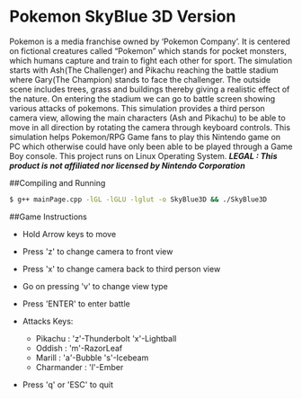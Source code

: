 # Pokemon SkyBlue 3D Version
Pokemon is a media franchise owned by ‘Pokemon Company’. It is centered on fictional creatures called “Pokemon” which stands for pocket monsters, which humans capture and train to fight each other for sport. 
The simulation starts with Ash(The Challenger) and Pikachu reaching the battle stadium where Gary(The Champion) stands to face the challenger. The outside scene includes trees, grass and buildings thereby giving a realistic effect of the nature. On entering the stadium we can go to battle screen showing various attacks of pokemons.
This simulation provides a third person camera view, allowing the main characters (Ash and Pikachu) to be able to move in all direction by rotating the camera through keyboard controls. 
This simulation helps Pokemon/RPG Game fans to play this Nintendo game on PC which otherwise could have only been able to be played through a Game Boy console.
This project runs on Linux Operating System.
        ***LEGAL : This product is not affiliated nor licensed by Nintendo Corporation***

##Compiling and Running 

```bash
$ g++ mainPage.cpp -lGL -lGLU -lglut -o SkyBlue3D && ./SkyBlue3D
```

##Game Instructions
 - Hold Arrow keys to move
 - Press 'z' to change camera to front view
 - Press 'x' to change camera back to third person view
 - Go on pressing 'v' to change view type
 - Press 'ENTER' to enter battle
  
 - Attacks Keys:
      * Pikachu    : 'z'-Thunderbolt  'x'-Lightball
      * Oddish     : 'm'-RazorLeaf
      * Marill     : 'a'-Bubble       's'-Icebeam
      * Charmander : 'l'-Ember
     
 - Press 'q' or 'ESC' to quit

